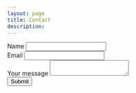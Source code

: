 ```yaml
---
layout: page
title: Contact
description: 
---
```

<section>
	<form action="https://www.enformed.io/weoiss5p" method="POST">
		<div class="form-group">
			<label>Name</label>
			<input name="first_name" type="text" class="form-control"/>
			<br>
			<label>Email</label>
			<input type="text" name="*reply" class="form-control" />
			<br>
  			<label>Your message</label>
			<textarea name="message" type="text" class="form-control"/></textarea>
  			<!--<input name="message" type="text" class="form-control"/>-->
			<br>
			<button type="submit" class="btn btn-default">Submit</button>
		</div>
	</form>
</section>
